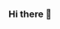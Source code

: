 ### Hi there 👋

<!--
[![My GitHub Stats](https://github-readme-stats.vercel.app/api/?username=OsmarBaia&count_private=true&theme=tokyonight&showicons=true)]()
[![My GitHub Language Stats](https://github-readme-stats.vercel.app/api/top-langs/?username=OsmarBaia&langs_count=6&theme=tokyonight)]()
-->
<!--
**OsmarBaia/OsmarBaia** is a ✨ _special_ ✨ repository because its `README.md` (this file) appears on your GitHub profile.

Here are some ideas to get you started:

- 🔭 I’m currently working on ...
- 🌱 I’m currently learning ...
- 👯 I’m looking to collaborate on ...
- 🤔 I’m looking for help with ...
- 💬 Ask me about ...
- 📫 How to reach me: ...
- 😄 Pronouns: ...
- ⚡ Fun fact: ...
-->
